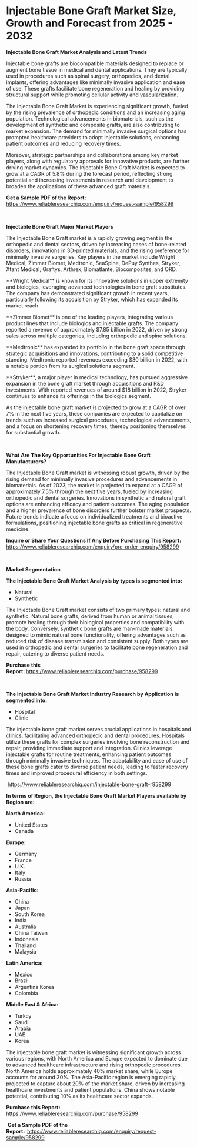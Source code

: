 <p><h1>Injectable Bone Graft Market Size, Growth and Forecast from 2025 - 2032</h1></p><p><strong>Injectable Bone Graft Market Analysis and Latest Trends</strong></p>
<p><p>Injectable bone grafts are biocompatible materials designed to replace or augment bone tissue in medical and dental applications. They are typically used in procedures such as spinal surgery, orthopedics, and dental implants, offering advantages like minimally invasive application and ease of use. These grafts facilitate bone regeneration and healing by providing structural support while promoting cellular activity and vascularization.</p><p>The Injectable Bone Graft Market is experiencing significant growth, fueled by the rising prevalence of orthopedic conditions and an increasing aging population. Technological advancements in biomaterials, such as the development of synthetic and composite grafts, are also contributing to market expansion. The demand for minimally invasive surgical options has prompted healthcare providers to adopt injectable solutions, enhancing patient outcomes and reducing recovery times.</p><p>Moreover, strategic partnerships and collaborations among key market players, along with regulatory approvals for innovative products, are further driving market dynamics. The Injectable Bone Graft Market is expected to grow at a CAGR of 5.8% during the forecast period, reflecting strong potential and increasing investments in research and development to broaden the applications of these advanced graft materials.</p></p>
<p><strong>Get a Sample PDF of the Report:&nbsp;</strong> <a href="https://www.reliableresearchiq.com/enquiry/request-sample/958299?utm_campaign=3068&utm_medium=2&utm_source=Github&utm_content=ia&utm_term=13042025&utm_id=injectable-bone-graft">https://www.reliableresearchiq.com/enquiry/request-sample/958299</a></p>
<p>&nbsp;</p>
<p><strong>Injectable Bone Graft Major Market Players</strong></p>
<p><p>The Injectable Bone Graft market is a rapidly growing segment in the orthopedic and dental sectors, driven by increasing cases of bone-related disorders, innovations in 3D-printed materials, and the rising preference for minimally invasive surgeries. Key players in the market include Wright Medical, Zimmer Biomet, Medtronic, SeaSpine, DePuy Synthes, Stryker, Xtant Medical, Graftys, Arthrex, Biomatlante, Biocomposites, and ORD.</p><p>**Wright Medical** is known for its innovative solutions in upper extremity and biologics, leveraging advanced technologies in bone graft substitutes. The company has demonstrated significant growth in recent years, particularly following its acquisition by Stryker, which has expanded its market reach.</p><p>**Zimmer Biomet** is one of the leading players, integrating various product lines that include biologics and injectable grafts. The company reported a revenue of approximately $7.85 billion in 2022, driven by strong sales across multiple categories, including orthopedic and spine solutions.</p><p>**Medtronic** has expanded its portfolio in the bone graft space through strategic acquisitions and innovations, contributing to a solid competitive standing. Medtronic reported revenues exceeding $30 billion in 2022, with a notable portion from its surgical solutions segment.</p><p>**Stryker**, a major player in medical technology, has pursued aggressive expansion in the bone graft market through acquisitions and R&D investments. With reported revenues of around $18 billion in 2022, Stryker continues to enhance its offerings in the biologics segment.</p><p>As the injectable bone graft market is projected to grow at a CAGR of over 7% in the next five years, these companies are expected to capitalize on trends such as increased surgical procedures, technological advancements, and a focus on shortening recovery times, thereby positioning themselves for substantial growth.</p></p>
<p>&nbsp;</p>
<p><strong>What Are The Key Opportunities For Injectable Bone Graft Manufacturers?</strong></p>
<p><p>The Injectable Bone Graft market is witnessing robust growth, driven by the rising demand for minimally invasive procedures and advancements in biomaterials. As of 2023, the market is projected to expand at a CAGR of approximately 7.5% through the next five years, fueled by increasing orthopedic and dental surgeries. Innovations in synthetic and natural graft options are enhancing efficacy and patient outcomes. The aging population and a higher prevalence of bone disorders further bolster market prospects. Future trends indicate a focus on individualized treatments and bioactive formulations, positioning injectable bone grafts as critical in regenerative medicine.</p></p>
<p><strong>Inquire or Share Your Questions If Any Before Purchasing This Report:</strong> <a href="https://www.reliableresearchiq.com/enquiry/pre-order-enquiry/958299?utm_campaign=3068&utm_medium=2&utm_source=Github&utm_content=ia&utm_term=13042025&utm_id=injectable-bone-graft">https://www.reliableresearchiq.com/enquiry/pre-order-enquiry/958299</a></p>
<p>&nbsp;</p>
<p><strong>Market Segmentation</strong></p>
<p><strong>The Injectable Bone Graft Market Analysis by types is segmented into:</strong></p>
<p><ul><li>Natural</li><li>Synthetic</li></ul></p>
<p><p>The Injectable Bone Graft market consists of two primary types: natural and synthetic. Natural bone grafts, derived from human or animal tissues, promote healing through their biological properties and compatibility with the body. Conversely, synthetic bone grafts are man-made materials designed to mimic natural bone functionality, offering advantages such as reduced risk of disease transmission and consistent supply. Both types are used in orthopedic and dental surgeries to facilitate bone regeneration and repair, catering to diverse patient needs.</p></p>
<p><strong>Purchase this Report:&nbsp;</strong><a href="https://www.reliableresearchiq.com/purchase/958299?utm_campaign=3068&utm_medium=2&utm_source=Github&utm_content=ia&utm_term=13042025&utm_id=injectable-bone-graft">https://www.reliableresearchiq.com/purchase/958299</a></p>
<p>&nbsp;</p>
<p><strong>The Injectable Bone Graft Market Industry Research by Application is segmented into:</strong></p>
<p><ul><li>Hospital</li><li>Clinic</li></ul></p>
<p><p>The injectable bone graft market serves crucial applications in hospitals and clinics, facilitating advanced orthopedic and dental procedures. Hospitals utilize these grafts for complex surgeries involving bone reconstruction and repair, providing immediate support and integration. Clinics leverage injectable grafts for routine treatments, enhancing patient outcomes through minimally invasive techniques. The adaptability and ease of use of these bone grafts cater to diverse patient needs, leading to faster recovery times and improved procedural efficiency in both settings.</p></p>
<p><a href="https://www.reliableresearchiq.com/injectable-bone-graft-r958299?utm_campaign=3068&utm_medium=2&utm_source=Github&utm_content=ia&utm_term=13042025&utm_id=injectable-bone-graft">&nbsp;https://www.reliableresearchiq.com/injectable-bone-graft-r958299</a></p>
<p><strong>In terms of Region, the Injectable Bone Graft Market Players available by Region are:</strong></p>
<p>
    <p> <strong> North America: </strong>
        <ul>
            <li>United States</li>
            <li>Canada</li>
        </ul>
        </p> 
    <p> <strong> Europe: </strong>
        <ul>
            <li>Germany</li>
            <li>France</li>
            <li>U.K.</li>
            <li>Italy</li>
            <li>Russia</li>
        </ul>
        </p> 
    <p> <strong> Asia-Pacific: </strong>
        <ul>
            <li>China</li>
            <li>Japan</li>
            <li>South Korea</li>
            <li>India</li>
            <li>Australia</li>
            <li>China Taiwan</li>
            <li>Indonesia</li>
            <li>Thailand</li>
            <li>Malaysia</li>
        </ul>
        </p> 
    <p> <strong> Latin America: </strong>
        <ul>
            <li>Mexico</li>
            <li>Brazil</li>
            <li>Argentina Korea</li>
            <li>Colombia</li>
        </ul>
        </p> 
    <p> <strong> Middle East & Africa: </strong>
        <ul>
            <li>Turkey</li>
            <li>Saudi</li>
            <li>Arabia</li>
            <li>UAE</li>
            <li>Korea</li>
        </ul>
    </p>
    </p>
<p><p>The injectable bone graft market is witnessing significant growth across various regions, with North America and Europe expected to dominate due to advanced healthcare infrastructure and rising orthopedic procedures. North America holds approximately 40% market share, while Europe accounts for around 30%. The Asia-Pacific region is emerging rapidly, projected to capture about 20% of the market share, driven by increasing healthcare investments and patient populations. China shows notable potential, contributing 10% as its healthcare sector expands.</p></p>
<p><strong>Purchase this Report: </strong><a href="https://www.reliableresearchiq.com/purchase/958299?utm_campaign=3068&utm_medium=2&utm_source=Github&utm_content=ia&utm_term=13042025&utm_id=injectable-bone-graft">https://www.reliableresearchiq.com/purchase/958299</a></p>
<p>&nbsp;<strong>Get a Sample PDF of the Report:&nbsp;&nbsp;</strong><a href="https://www.reliableresearchiq.com/enquiry/request-sample/958299?utm_campaign=3068&utm_medium=2&utm_source=Github&utm_content=ia&utm_term=13042025&utm_id=injectable-bone-graft">https://www.reliableresearchiq.com/enquiry/request-sample/958299</a></p>
<p><strong></strong></p>
<p><p></p><p></p><p></p></p>